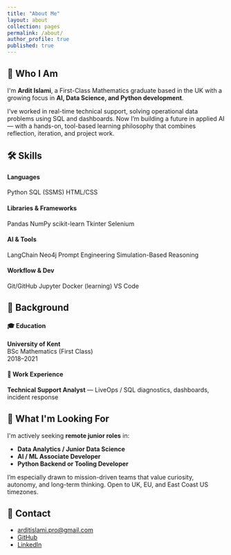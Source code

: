 ```yaml
---
title: "About Me"
layout: about
collection: pages
permalink: /about/
author_profile: true
published: true
---
```


## 👋 Who I Am

I'm **Ardit Islami**, a First-Class Mathematics graduate based in the UK with a growing focus in **AI, Data Science, and Python development**.

I’ve worked in real-time technical support, solving operational data problems using SQL and dashboards. Now I’m building a future in applied AI — with a hands-on, tool-based learning philosophy that combines reflection, iteration, and project work.


## 🛠️ Skills

<div class="skill-section">
  <h4>Languages</h4>
  <span class="skill-pill">Python</span>
  <span class="skill-pill">SQL (SSMS)</span>
  <span class="skill-pill">HTML/CSS</span>
</div>

<div class="skill-section">
  <h4>Libraries & Frameworks</h4>
  <span class="skill-pill">Pandas</span>
  <span class="skill-pill">NumPy</span>
  <span class="skill-pill">scikit-learn</span>
  <span class="skill-pill">Tkinter</span>
  <span class="skill-pill">Selenium</span>
</div>

<div class="skill-section">
  <h4>AI & Tools</h4>
  <span class="skill-pill">LangChain</span>
  <span class="skill-pill">Neo4j</span>
  <span class="skill-pill">Prompt Engineering</span>
  <span class="skill-pill">Simulation-Based Reasoning</span>
</div>

<div class="skill-section">
  <h4>Workflow & Dev</h4>
  <span class="skill-pill">Git/GitHub</span>
  <span class="skill-pill">Jupyter</span>
  <span class="skill-pill">Docker (learning)</span>
  <span class="skill-pill">VS Code</span>
</div>

## 🧩 Background

<div class="info-block">
  <h4>🎓 Education</h4>
  <p><strong>University of Kent</strong><br>
  BSc Mathematics (First Class)<br>
  2018–2021</p>
</div>

<div class="info-block">
  <h4>💼 Work Experience</h4>
  <p><strong>Technical Support Analyst</strong> — LiveOps / SQL diagnostics, dashboards, incident response</p>
</div>

## 🎯 What I'm Looking For

I'm actively seeking **remote junior roles** in:

- **Data Analytics / Junior Data Science**
- **AI / ML Associate Developer**
- **Python Backend or Tooling Developer**

I’m especially drawn to mission-driven teams that value curiosity, autonomy, and long-term thinking. Open to UK, EU, and East Coast US timezones.

## 🔗 Contact

- arditislami.pro@gmail.com
- [GitHub](https://github.com/Ardit-Islami)
- [LinkedIn](https://linkedin.com/in/ardit-islami)
